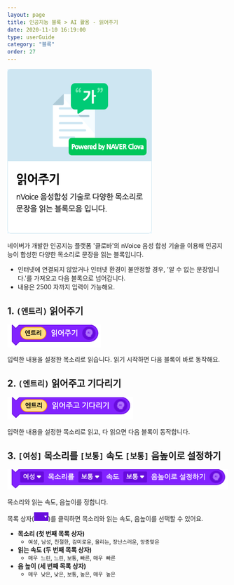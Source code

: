```yaml
---
layout: page
title: 인공지능 블록 > AI 활용 - 읽어주기
date: 2020-11-10 16:19:00
type: userGuide
category: "블록"
order: 27
---
```


![ai-block-tts](images/window/ai-block-tts.png)

네이버가 개발한 인공지능 플랫폼 '클로바'의 nVoice 음성 합성 기술을 이용해 인공지능이 합성한 다양한 목소리로 문장을 읽는 블록입니다.
+ 인터넷에 연결되지 않았거나 인터넷 환경이 불안정할 경우, '알 수 없는 문장입니다.'를 가져오고 다음 블록으로 넘어갑니다.
+ 내용은 2500 자까지 입력이 가능해요.



## 1. `(엔트리)` 읽어주기

![block-ai-stt](images/block-ai-stt-01.png)

입력한 내용을 설정한 목소리로 읽습니다. 읽기 시작하면 다음 블록이 바로 동작해요.

## 2. `(엔트리)` 읽어주고 기다리기

![block-ai-stt](images/block-ai-stt-02.png)

입력한 내용을 설정한 목소리로 읽고, 다 읽으면 다음 블록이 동작합니다.

## 3. `[여성]` 목소리를 `[보통]` 속도 `[보통]` 음높이로 설정하기

![block-ai-stt](images/block-ai-stt-03.png)

목소리와 읽는 속도, 음높이를 정합니다.

목록 상자(<img src="images/icon/dropdown-ai.png" style="zoom:50%;" />)를 클릭하면 목소리와 읽는 속도, 음높이를 선택할 수 있어요.
+ **목소리 (첫 번째 목록 상자)**
  + `여성`, `남성`, `친절한`, `감미로운`, `울리는`, `장난스러운`, `앙증맞은`
+ **읽는 속도 (두 번째 목록 상자)**
  + `매우 느린`, `느린`, `보통`, `빠른`, `매우 빠른`
+ **음 높이 (세 번째 목록 상자)**
  + `매우 낮은`, `낮은`, `보통`, `높은`, `매우 높은`


